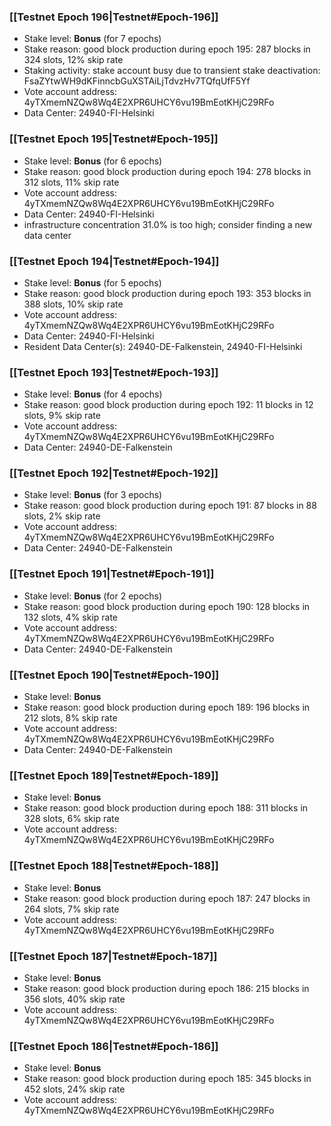 ### [[Testnet Epoch 196|Testnet#Epoch-196]]
* Stake level: **Bonus** (for 7 epochs)
* Stake reason: good block production during epoch 195: 287 blocks in 324 slots, 12% skip rate
* Staking activity: stake account busy due to transient stake deactivation: FsaZYtwWH9dKFinncbGuXSTAiLjTdvzHv7TQfqUfF5Yf
* Vote account address: 4yTXmemNZQw8Wq4E2XPR6UHCY6vu19BmEotKHjC29RFo
* Data Center: 24940-FI-Helsinki
### [[Testnet Epoch 195|Testnet#Epoch-195]]
* Stake level: **Bonus** (for 6 epochs)
* Stake reason: good block production during epoch 194: 278 blocks in 312 slots, 11% skip rate
* Vote account address: 4yTXmemNZQw8Wq4E2XPR6UHCY6vu19BmEotKHjC29RFo
* Data Center: 24940-FI-Helsinki
* infrastructure concentration 31.0% is too high; consider finding a new data center
### [[Testnet Epoch 194|Testnet#Epoch-194]]
* Stake level: **Bonus** (for 5 epochs)
* Stake reason: good block production during epoch 193: 353 blocks in 388 slots, 10% skip rate
* Vote account address: 4yTXmemNZQw8Wq4E2XPR6UHCY6vu19BmEotKHjC29RFo
* Data Center: 24940-FI-Helsinki
* Resident Data Center(s): 24940-DE-Falkenstein, 24940-FI-Helsinki
### [[Testnet Epoch 193|Testnet#Epoch-193]]
* Stake level: **Bonus** (for 4 epochs)
* Stake reason: good block production during epoch 192: 11 blocks in 12 slots, 9% skip rate
* Vote account address: 4yTXmemNZQw8Wq4E2XPR6UHCY6vu19BmEotKHjC29RFo
* Data Center: 24940-DE-Falkenstein
### [[Testnet Epoch 192|Testnet#Epoch-192]]
* Stake level: **Bonus** (for 3 epochs)
* Stake reason: good block production during epoch 191: 87 blocks in 88 slots, 2% skip rate
* Vote account address: 4yTXmemNZQw8Wq4E2XPR6UHCY6vu19BmEotKHjC29RFo
* Data Center: 24940-DE-Falkenstein
### [[Testnet Epoch 191|Testnet#Epoch-191]]
* Stake level: **Bonus** (for 2 epochs)
* Stake reason: good block production during epoch 190: 128 blocks in 132 slots, 4% skip rate
* Vote account address: 4yTXmemNZQw8Wq4E2XPR6UHCY6vu19BmEotKHjC29RFo
* Data Center: 24940-DE-Falkenstein
### [[Testnet Epoch 190|Testnet#Epoch-190]]
* Stake level: **Bonus**
* Stake reason: good block production during epoch 189: 196 blocks in 212 slots, 8% skip rate
* Vote account address: 4yTXmemNZQw8Wq4E2XPR6UHCY6vu19BmEotKHjC29RFo
* Data Center: 24940-DE-Falkenstein
### [[Testnet Epoch 189|Testnet#Epoch-189]]
* Stake level: **Bonus**
* Stake reason: good block production during epoch 188: 311 blocks in 328 slots, 6% skip rate
* Vote account address: 4yTXmemNZQw8Wq4E2XPR6UHCY6vu19BmEotKHjC29RFo
### [[Testnet Epoch 188|Testnet#Epoch-188]]
* Stake level: **Bonus**
* Stake reason: good block production during epoch 187: 247 blocks in 264 slots, 7% skip rate
* Vote account address: 4yTXmemNZQw8Wq4E2XPR6UHCY6vu19BmEotKHjC29RFo
### [[Testnet Epoch 187|Testnet#Epoch-187]]
* Stake level: **Bonus**
* Stake reason: good block production during epoch 186: 215 blocks in 356 slots, 40% skip rate
* Vote account address: 4yTXmemNZQw8Wq4E2XPR6UHCY6vu19BmEotKHjC29RFo
### [[Testnet Epoch 186|Testnet#Epoch-186]]
* Stake level: **Bonus**
* Stake reason: good block production during epoch 185: 345 blocks in 452 slots, 24% skip rate
* Vote account address: 4yTXmemNZQw8Wq4E2XPR6UHCY6vu19BmEotKHjC29RFo